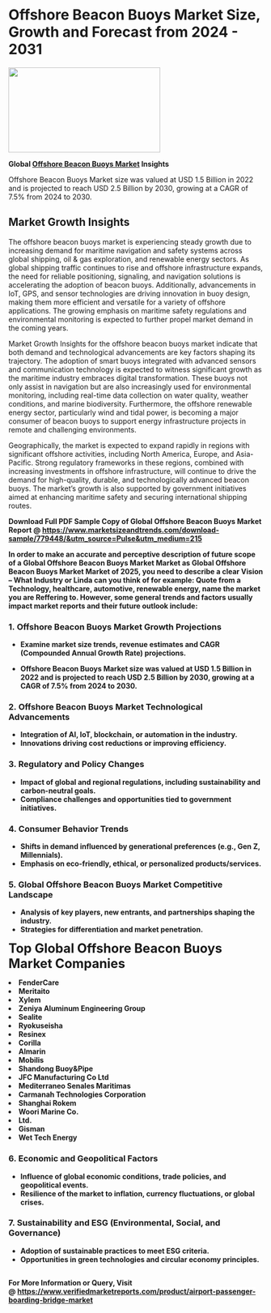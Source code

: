 <H1>Offshore Beacon Buoys Market Size, Growth and Forecast from 2024 - 2031</H1><img class="aligncenter size-medium wp-image-584254" src="https://thirdeyenews.in/wp-content/uploads/2024/09/Global-Market-Research-300x168.jpeg" alt="" width="300" height="168" /><p><strong>Global&nbsp;<a href="https://www.marketsizeandtrends.com/download-sample/779448/&amp;utm_source=Pulse&amp;utm_medium=215">Offshore Beacon Buoys Market</a> Insights</strong></p><p>Offshore Beacon Buoys Market size was valued at USD 1.5 Billion in 2022 and is projected to reach USD 2.5 Billion by 2030, growing at a CAGR of 7.5% from 2024 to 2030.</p><p><h2>Market Growth Insights</h2> <p>The offshore beacon buoys market is experiencing steady growth due to increasing demand for maritime navigation and safety systems across global shipping, oil & gas exploration, and renewable energy sectors. As global shipping traffic continues to rise and offshore infrastructure expands, the need for reliable positioning, signaling, and navigation solutions is accelerating the adoption of beacon buoys. Additionally, advancements in IoT, GPS, and sensor technologies are driving innovation in buoy design, making them more efficient and versatile for a variety of offshore applications. The growing emphasis on maritime safety regulations and environmental monitoring is expected to further propel market demand in the coming years.</p> <p><strong></strong></p> <p>Market Growth Insights for the offshore beacon buoys market indicate that both demand and technological advancements are key factors shaping its trajectory. The adoption of smart buoys integrated with advanced sensors and communication technology is expected to witness significant growth as the maritime industry embraces digital transformation. These buoys not only assist in navigation but are also increasingly used for environmental monitoring, including real-time data collection on water quality, weather conditions, and marine biodiversity. Furthermore, the offshore renewable energy sector, particularly wind and tidal power, is becoming a major consumer of beacon buoys to support energy infrastructure projects in remote and challenging environments.</p> <p>Geographically, the market is expected to expand rapidly in regions with significant offshore activities, including North America, Europe, and Asia-Pacific. Strong regulatory frameworks in these regions, combined with increasing investments in offshore infrastructure, will continue to drive the demand for high-quality, durable, and technologically advanced beacon buoys. The market’s growth is also supported by government initiatives aimed at enhancing maritime safety and securing international shipping routes.</p> <p><strong></p><p><span class=""><strong>Download Full PDF Sample Copy of Global Offshore Beacon Buoys Market Report</strong> @ <a href="https://www.marketsizeandtrends.com/download-sample/779448/&amp;utm_source=Pulse&amp;utm_medium=215" target="_blank">https://www.marketsizeandtrends.com/download-sample/779448/&amp;utm_source=Pulse&amp;utm_medium=215</a></span></p><p>In order to make an accurate and perceptive description of future scope of a Global&nbsp;Offshore Beacon Buoys Market Market as Global&nbsp;Offshore Beacon Buoys Market Market of 2025, you need to describe a clear Vision &ndash; What Industry or Linda can you think of for example: Quote from a Technology, healthcare, automotive, renewable energy, name the market you are Reffering to. However, some general trends and factors usually impact market reports and their future outlook include:</p><h3>1.&nbsp;<strong>Offshore Beacon Buoys Market Growth Projections</strong></h3><ul><li>Examine market size trends, revenue estimates and CAGR (Compounded Annual Growth Rate) projections.</li><li><p>Offshore Beacon Buoys Market size was valued at USD 1.5 Billion in 2022 and is projected to reach USD 2.5 Billion by 2030, growing at a CAGR of 7.5% from 2024 to 2030.</p></li></ul><h3>2.&nbsp;<strong>Offshore Beacon Buoys Market Technological Advancements</strong></h3><ul><li>Integration of AI, IoT, blockchain, or automation in the industry.</li><li>Innovations driving cost reductions or improving efficiency.</li></ul><h3>3.&nbsp;<strong>Regulatory and Policy Changes</strong></h3><ul><li>Impact of global and regional regulations, including sustainability and carbon-neutral goals.</li><li>Compliance challenges and opportunities tied to government initiatives.</li></ul><h3>4.&nbsp;<strong>Consumer Behavior Trends</strong></h3><ul><li>Shifts in demand influenced by generational preferences (e.g., Gen Z, Millennials).</li><li>Emphasis on eco-friendly, ethical, or personalized products/services.</li></ul><h3>5.&nbsp;<strong>Global Offshore Beacon Buoys Market Competitive Landscape</strong></h3><ul><li>Analysis of key players, new entrants, and partnerships shaping the industry.</li><li>Strategies for differentiation and market penetration.</li></ul><p data-pm-slice="1 1 []"><span style="color: inherit; font-family: inherit; font-size: 25px;">Top Global Offshore Beacon Buoys Market Companies</span></p><div class="" data-test-id=""><p><li>FenderCare</li><li> Meritaito</li><li> Xylem</li><li> Zeniya Aluminum Engineering Group</li><li> Sealite</li><li> Ryokuseisha</li><li> Resinex</li><li> Corilla</li><li> Almarin</li><li> Mobilis</li><li> Shandong Buoy&Pipe</li><li> JFC Manufacturing Co Ltd</li><li> Mediterraneo Senales Maritimas</li><li> Carmanah Technologies Corporation</li><li> Shanghai Rokem</li><li> Woori Marine Co.</li><li> Ltd.</li><li> Gisman</li><li> Wet Tech Energy</li></p></div><h3>6.&nbsp;<strong>Economic and Geopolitical Factors</strong></h3><ul><li>Influence of global economic conditions, trade policies, and geopolitical events.</li><li>Resilience of the market to inflation, currency fluctuations, or global crises.</li></ul><h3>7.&nbsp;<strong>Sustainability and ESG (Environmental, Social, and Governance)</strong></h3><ul><li>Adoption of sustainable practices to meet ESG criteria.</li><li>Opportunities in green technologies and circular economy principles.</li></ul><h2><strong style="font-size: 14px;">For More Information or Query, Visit @&nbsp;</strong><a style="background-color: #ffffff; font-size: 14px;" href="https://www.marketsizeandtrends.com/report/offshore-beacon-buoys-market/" target="_blank">https://www.verifiedmarketreports.com/product/airport-passenger-boarding-bridge-market</a></h2>
